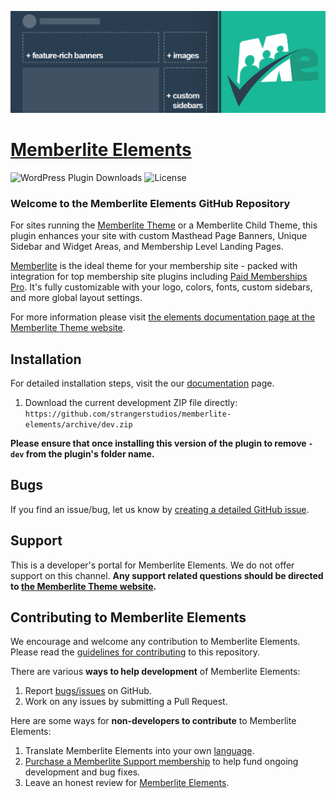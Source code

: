![](memberlite-elements-banner.jpg)

# [Memberlite Elements](https://memberlitetheme.com/memberlite-elements/) #

![WordPress Plugin Downloads](https://img.shields.io/wordpress/plugin/dy/memberlite-elements?style=flat-square)  ![License](https://img.shields.io/badge/license-GPL--2.0%2B-red.svg?style=flat-square)

### Welcome to the Memberlite Elements GitHub Repository
For sites running the [Memberlite Theme](https://memberlitetheme.com/) or a Memberlite Child Theme, this plugin enhances your site with custom Masthead Page Banners, Unique Sidebar and Widget Areas, and Membership Level Landing Pages.

[Memberlite](https://memberlitetheme.com) is the ideal theme for your membership site - packed with integration for top membership site plugins including [Paid Memberships Pro](https://wordpress.org/plugins/paid-memberships-pro/). It's fully customizable with your logo, colors, fonts, custom sidebars, and more global layout settings.

For more information please visit [the elements documentation page at the Memberlite Theme website](https://memberlitetheme.com/memberlite-elements/).

## Installation ##
For detailed installation steps, visit the our [documentation](https://memberlitetheme.com/memberlite-elements/) page.

1. Download the current development ZIP file directly: `https://github.com/strangerstudios/memberlite-elements/archive/dev.zip`

**Please ensure that once installing this version of the plugin to remove `-dev` from the plugin's folder name.**

## Bugs ##
If you find an issue/bug, let us know by [creating a detailed GitHub issue](https://github.com/strangerstudios/memberlite-elements/issues/new).

## Support ##
This is a developer's portal for Memberlite Elements. We do not offer support on this channel. **Any support related questions should be directed to [the Memberlite Theme website](https://memberlitetheme.com/).**

## Contributing to Memberlite Elements ##
We encourage and welcome any contribution to Memberlite Elements. Please read the [guidelines for contributing](https://github.com/strangerstudios/memberlite-elements/blob/dev/.github/CONTRIBUTING.md) to this repository.

There are various **ways to help development** of Memberlite Elements:

1. Report [bugs/issues](https://github.com/strangerstudios/memberlite-elements/issues/new) on GitHub.
2. Work on any issues by submitting a Pull Request.

Here are some ways for **non-developers to contribute** to Memberlite Elements:

1. Translate Memberlite Elements into your own [language](https://translate.wordpress.org/projects/wp-plugins/memberlite-elements/).
2. [Purchase a Memberlite Support membership](https://memberlitetheme.com/pricing/) to help fund ongoing development and bug fixes.
3. Leave an honest review for [Memberlite Elements](https://wordpress.org/support/plugin/memberlite-elements/reviews/#new-post).

